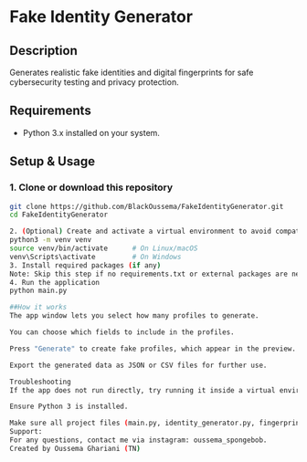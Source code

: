 # Fake Identity Generator

## Description
Generates realistic fake identities and digital fingerprints for safe cybersecurity testing and privacy protection.

## Requirements
- Python 3.x installed on your system.

## Setup & Usage

### 1. Clone or download this repository
```bash
git clone https://github.com/BlackOussema/FakeIdentityGenerator.git
cd FakeIdentityGenerator

2. (Optional) Create and activate a virtual environment to avoid compatibility issues
python3 -m venv venv
source venv/bin/activate      # On Linux/macOS
venv\Scripts\activate         # On Windows
3. Install required packages (if any)
Note: Skip this step if no requirements.txt or external packages are needed.
4. Run the application
python main.py

##How it works
The app window lets you select how many profiles to generate.

You can choose which fields to include in the profiles.

Press "Generate" to create fake profiles, which appear in the preview.

Export the generated data as JSON or CSV files for further use.

Troubleshooting
If the app does not run directly, try running it inside a virtual environment as shown above.

Ensure Python 3 is installed.

Make sure all project files (main.py, identity_generator.py, fingerprint_generator.py) are in the same folder.
Support:
For any questions, contact me via instagram: oussema_spongebob.
Created by Oussema Ghariani (TN)

